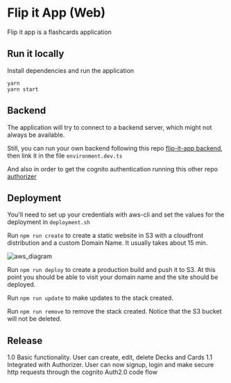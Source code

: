 # Flip it App (Web)

Flip it app is a flashcards application

## Run it locally

Install dependencies and run the application

```
yarn
yarn start
```

## Backend

The application will try to connect to a backend server, which might not always be available.

Still, you can run your own backend following this repo [flip-it-app backend](https://github.com/mauri1789/flip-it-app), then link it in the file `environment.dev.ts`

And also in order to get the cognito authentication running this other repo [authorizer](https://github.com/mauri1789/authorizer)

## Deployment

You'll need to set up your credentials with aws-cli and set the values for the deployment in `deployment.sh`

Run `npm run create` to create a static website in S3 with a cloudfront distribution and a custom Domain Name.
It usually takes about 15 min.

![aws_diagram](https://user-images.githubusercontent.com/16513413/69202529-59af4200-0b18-11ea-85ca-ead59d3cc603.png)

Run `npm run deploy` to create a production build and push it to S3.
At this point you should be able to visit your domain name and the site should be deployed.

Run `npm run update` to make updates to the stack created.

Run `npm run remove` to remove the stack created. Notice that the S3 bucket will not be deleted.

## Release

1.0 Basic functionality. User can create, edit, delete Decks and Cards
1.1 Integrated with Authorizer. User can now signup, login and make secure http requests through the cognito Auth2.0 code flow
